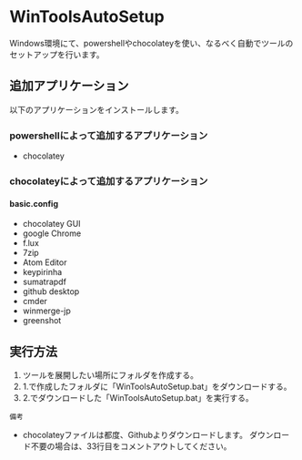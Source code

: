 # WinToolsAutoSetup
Windows環境にて、powershellやchocolateyを使い、なるべく自動でツールのセットアップを行います。

## 追加アプリケーション
以下のアプリケーションをインストールします。

### powershellによって追加するアプリケーション
- chocolatey

### chocolateyによって追加するアプリケーション
#### basic.config
- chocolatey GUI
- google Chrome
- f.lux
- 7zip
- Atom Editor
- keypirinha
- sumatrapdf
- github desktop
- cmder
- winmerge-jp
- greenshot

## 実行方法

1. ツールを展開したい場所にフォルダを作成する。
2. 1.で作成したフォルダに「WinToolsAutoSetup.bat」をダウンロードする。
3. 2.でダウンロードした「WinToolsAutoSetup.bat」を実行する。

``備考``
- chocolateyファイルは都度、Githubよりダウンロードします。
    ダウンロード不要の場合は、33行目をコメントアウトしてください。
